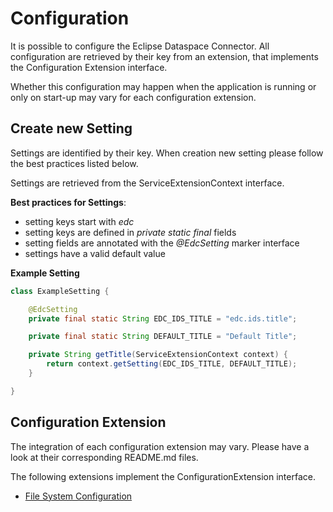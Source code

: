 # Configuration

It is possible to configure the Eclipse Dataspace Connector. All configuration are retrieved by their key from an
extension, that implements the Configuration Extension interface.

Whether this configuration may happen when the application is running or only on start-up may vary for each
configuration extension.

## Create new Setting

Settings are identified by their key. When creation new setting please follow the best practices listed below.

Settings are retrieved from the ServiceExtensionContext interface.

**Best practices for Settings**:

- setting keys start with _edc_
- setting keys are defined in _private static final_ fields
- setting fields are annotated with the _@EdcSetting_ marker interface
- settings have a valid default value

**Example Setting**

```java
class ExampleSetting {

    @EdcSetting
    private final static String EDC_IDS_TITLE = "edc.ids.title";

    private final static String DEFAULT_TITLE = "Default Title";

    private String getTitle(ServiceExtensionContext context) {
        return context.getSetting(EDC_IDS_TITLE, DEFAULT_TITLE);
    }

}
```

## Configuration Extension

The integration of each configuration extension may vary. Please have a look at their corresponding README.md files.

The following extensions implement the ConfigurationExtension interface.

- [File System Configuration](../../../../extensions/common/configuration/filesystem-configuration/README.md)
